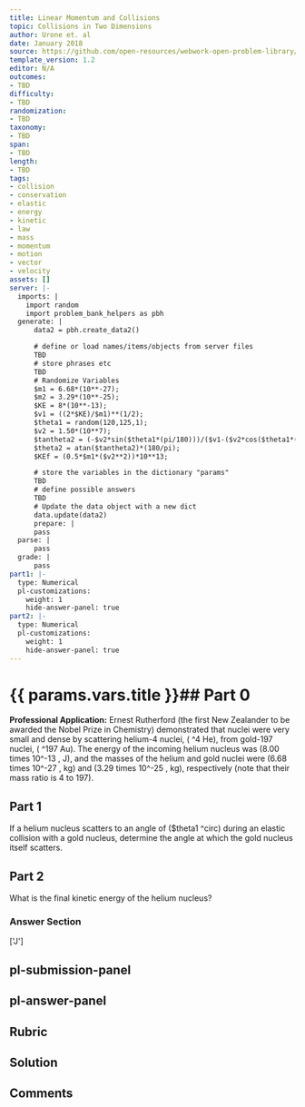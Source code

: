 ```yaml
---
title: Linear Momentum and Collisions
topic: Collisions in Two Dimensions
author: Urone et. al
date: January 2018
source: https://github.com/open-resources/webwork-open-problem-library/tree/master/Contrib/BrockPhysics/College_Physics_Urone/8.Linear_Momentum_and_Collisions/8-06.Collisions_Two_Dimensions/NU_U17_08_06_005.pg
template_version: 1.2
editor: N/A
outcomes:
- TBD
difficulty:
- TBD
randomization:
- TBD
taxonomy:
- TBD
span:
- TBD
length:
- TBD
tags:
- collision
- conservation
- elastic
- energy
- kinetic
- law
- mass
- momentum
- motion
- vector
- velocity
assets: []
server: |-
  imports: |
    import random
    import problem_bank_helpers as pbh
  generate: |
      data2 = pbh.create_data2()

      # define or load names/items/objects from server files
      TBD
      # store phrases etc
      TBD
      # Randomize Variables
      $m1 = 6.68*(10**-27);
      $m2 = 3.29*(10**-25);
      $KE = 8*(10**-13);
      $v1 = ((2*$KE)/$m1)**(1/2);
      $theta1 = random(120,125,1);
      $v2 = 1.50*(10**7);
      $tantheta2 = (-$v2*sin($theta1*(pi/180)))/($v1-($v2*cos($theta1*(pi/180))));
      $theta2 = atan($tantheta2)*(180/pi);
      $KEf = (0.5*$m1*($v2**2))*10**13;

      # store the variables in the dictionary "params"
      TBD
      # define possible answers
      TBD
      # Update the data object with a new dict
      data.update(data2)
      prepare: |
      pass
  parse: |
      pass
  grade: |
      pass
part1: |-
  type: Numerical
  pl-customizations:
    weight: 1
    hide-answer-panel: true
part2: |-
  type: Numerical
  pl-customizations:
    weight: 1
    hide-answer-panel: true
---
```


# {{ params.vars.title }}## Part 0 
<b>Professional Application:</b> Ernest Rutherford (the first New Zealander to be awarded the Nobel Prize in Chemistry) demonstrated that nuclei were very small and dense by scattering helium-4 nuclei, ( ^4 He), from gold-197 nuclei, ( ^197 Au). The energy of the incoming helium nucleus was (8.00 times 10^-13 , J), and the masses of the helium and gold nuclei were (6.68 times 10^-27 , kg) and (3.29 times 10^-25 , kg), respectively (note that their mass ratio is 4 to 197). 
## Part 1 
If a helium nucleus scatters to an angle of ($theta1 ^circ) during an elastic collision with a gold nucleus, determine the angle at which the gold nucleus itself scatters. 
## Part 2 
What is the final kinetic energy of the helium nucleus? 


### Answer Section 
['J']

## pl-submission-panel 


## pl-answer-panel 


## Rubric 


## Solution 


## Comments 


